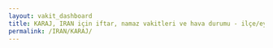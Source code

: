 ```yaml
---
layout: vakit_dashboard
title: KARAJ, IRAN için iftar, namaz vakitleri ve hava durumu - ilçe/eyalet seç
permalink: /IRAN/KARAJ/
---
```


<script type="text/javascript">
  var GLOBAL_COUNTRY = 'IRAN';
  var GLOBAL_CITY = 'KARAJ';
  var GLOBAL_STATE = '';
  var lat = 72;
  var lon = 21;
</script>
